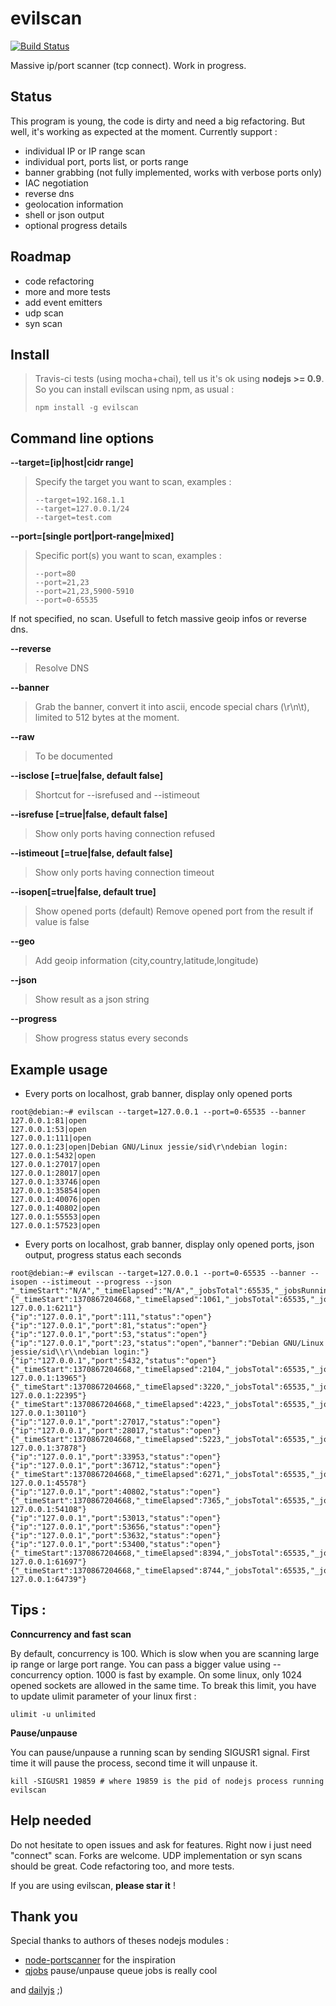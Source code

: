 evilscan
===============

[![Build Status](https://secure.travis-ci.org/eviltik/evilscan.png)](http://travis-ci.org/eviltik/evilscan)

Massive ip/port scanner (tcp connect). Work in progress.

Status
-------
This program is young, the code is dirty and need a big refactoring. But well, it's working as expected at the moment.
Currently support :

* individual IP or IP range scan
* individual port, ports list, or ports range
* banner grabbing (not fully implemented, works with verbose ports only)
* IAC negotiation
* reverse dns
* geolocation information
* shell or json output
* optional progress details


Roadmap
--------
* code refactoring
* more and more tests
* add event emitters
* udp scan
* syn scan


Install
-------

>Travis-ci tests (using mocha+chai), tell us it's ok using **nodejs >= 0.9**. So you can install evilscan using npm, as usual :
>```
>npm install -g evilscan
>```


Command line options
-------
**--target=[ip|host|cidr range]**
>Specify the target you want to scan, examples :
>```
>--target=192.168.1.1
>--target=127.0.0.1/24 
>--target=test.com
>```

**--port=[single port|port-range|mixed]**
>Specific port(s) you want to scan, examples :
>```
>--port=80
>--port=21,23
>--port=21,23,5900-5910
>--port=0-65535
>```
If not specified, no scan. Usefull to fetch massive geoip infos or reverse dns.

**--reverse**
>Resolve DNS

**--banner**
>Grab the banner, convert it into ascii, encode special chars (\r\n\t), limited to 512 bytes at the moment. 

**--raw**
>To be documented

**--isclose [=true|false, default false]**
>Shortcut for --isrefused and --istimeout

**--isrefuse [=true|false, default false]**
>Show only ports having connection refused

**--istimeout [=true|false, default false]**
>Show only ports having connection timeout

**--isopen[=true|false, default true]**
>Show opened ports (default)
>Remove opened port from the result if value is false

**--geo**
>Add geoip information (city,country,latitude,longitude)

**--json**
>Show result as a json string

**--progress**
>Show progress status every seconds


Example usage
----------------

* Every ports on localhost, grab banner, display only opened ports 
```
root@debian:~# evilscan --target=127.0.0.1 --port=0-65535 --banner
127.0.0.1:81|open
127.0.0.1:53|open
127.0.0.1:111|open
127.0.0.1:23|open|Debian GNU/Linux jessie/sid\r\ndebian login:
127.0.0.1:5432|open
127.0.0.1:27017|open
127.0.0.1:28017|open
127.0.0.1:33746|open
127.0.0.1:35854|open
127.0.0.1:40076|open
127.0.0.1:40802|open
127.0.0.1:55553|open
127.0.0.1:57523|open
```

* Every ports on localhost, grab banner, display only opened ports, json output, progress status each seconds
```
root@debian:~# evilscan --target=127.0.0.1 --port=0-65535 --banner --isopen --istimeout --progress --json
"_timeStart":"N/A","_timeElapsed":"N/A","_jobsTotal":65535,"_jobsRunning":0,"_jobsDone":0,"_progress":0,"_concurrency":800,"_status":"Starting","_message":"Starting"}
{"_timeStart":1370867204668,"_timeElapsed":1061,"_jobsTotal":65535,"_jobsRunning":800,"_jobsDone":6950,"_progress":10,"_concurrency":800,"_status":"Running","_message":"Scanned 127.0.0.1:6211"}
{"ip":"127.0.0.1","port":111,"status":"open"}
{"ip":"127.0.0.1","port":81,"status":"open"}
{"ip":"127.0.0.1","port":53,"status":"open"}
{"ip":"127.0.0.1","port":23,"status":"open","banner":"Debian GNU/Linux jessie/sid\\r\\ndebian login:"}
{"ip":"127.0.0.1","port":5432,"status":"open"}
{"_timeStart":1370867204668,"_timeElapsed":2104,"_jobsTotal":65535,"_jobsRunning":800,"_jobsDone":14761,"_progress":22,"_concurrency":800,"_status":"Running","_message":"Scanned 127.0.0.1:13965"}
{"_timeStart":1370867204668,"_timeElapsed":3220,"_jobsTotal":65535,"_jobsRunning":800,"_jobsDone":23187,"_progress":35,"_concurrency":800,"_status":"Running","_message":"Scanned 127.0.0.1:22395"}
{"_timeStart":1370867204668,"_timeElapsed":4223,"_jobsTotal":65535,"_jobsRunning":800,"_jobsDone":30874,"_progress":47,"_concurrency":800,"_status":"Running","_message":"Scanned 127.0.0.1:30110"}
{"ip":"127.0.0.1","port":27017,"status":"open"}
{"ip":"127.0.0.1","port":28017,"status":"open"}
{"_timeStart":1370867204668,"_timeElapsed":5223,"_jobsTotal":65535,"_jobsRunning":800,"_jobsDone":38657,"_progress":58,"_concurrency":800,"_status":"Running","_message":"Scanned 127.0.0.1:37878"}
{"ip":"127.0.0.1","port":33953,"status":"open"}
{"ip":"127.0.0.1","port":36712,"status":"open"}
{"_timeStart":1370867204668,"_timeElapsed":6271,"_jobsTotal":65535,"_jobsRunning":800,"_jobsDone":46369,"_progress":70,"_concurrency":800,"_status":"Running","_message":"Scanned 127.0.0.1:45578"}
{"ip":"127.0.0.1","port":40802,"status":"open"}
{"_timeStart":1370867204668,"_timeElapsed":7365,"_jobsTotal":65535,"_jobsRunning":800,"_jobsDone":54829,"_progress":83,"_concurrency":800,"_status":"Running","_message":"Scanned 127.0.0.1:54108"}
{"ip":"127.0.0.1","port":53013,"status":"open"}
{"ip":"127.0.0.1","port":53656,"status":"open"}
{"ip":"127.0.0.1","port":53632,"status":"open"}
{"ip":"127.0.0.1","port":53400,"status":"open"}
{"_timeStart":1370867204668,"_timeElapsed":8394,"_jobsTotal":65535,"_jobsRunning":800,"_jobsDone":62449,"_progress":95,"_concurrency":800,"_status":"Running","_message":"Scanned 127.0.0.1:61697"}
{"_timeStart":1370867204668,"_timeElapsed":8744,"_jobsTotal":65535,"_jobsRunning":0,"_jobsDone":65535,"_progress":100,"_concurrency":800,"_status":"Finished","_message":"Scanned 127.0.0.1:64739"}
```

Tips :
--------
**Conncurrency and fast scan**

By default, concurrency is 100. Which is slow when you are scanning large ip range or large port range. You can pass a bigger value using --concurrency option. 1000 is fast by example.
On some linux, only 1024 opened sockets are allowed in the same time. To break this limit, you have to update ulimit parameter of your linux first :

```
ulimit -u unlimited
```

**Pause/unpause**

You can pause/unpause a running scan by sending SIGUSR1 signal. First time it will pause the process, second time it will unpause it.
```
kill -SIGUSR1 19859 # where 19859 is the pid of nodejs process running evilscan
```

Help needed
----------
Do not hesitate to open issues and ask for features. Right now i just need "connect" scan. Forks are welcome. UDP implementation or syn scans should be great. Code refactoring too, and more tests.

If you are using evilscan, **please star it** !



Thank you
----------
Special thanks to authors of theses nodejs modules :
* [node-portscanner](https://github.com/baalexander/node-portscanner) for the inspiration
* [qjobs](https://github.com/franck34/qjobs "qjobs") pause/unpause queue jobs is really cool

and [dailyjs](http://dailyjs.com/) ;)


